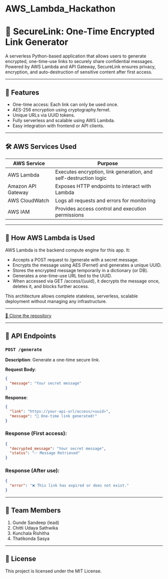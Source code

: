 # AWS_Lambda_Hackathon
# 🔐 SecureLink: One-Time Encrypted Link Generator

A serverless Python-based application that allows users to generate encrypted, one-time-use links to securely share confidential messages. Powered by AWS Lambda and API Gateway, SecureLink ensures privacy, encryption, and auto-destruction of sensitive content after first access.

---

## 🚀 Features

- One-time access: Each link can only be used once.
- AES-256 encryption using cryptography.fernet.
- Unique URLs via UUID tokens.
- Fully serverless and scalable using AWS Lambda.
- Easy integration with frontend or API clients.

---

## 🛠 AWS Services Used

| AWS Service        | Purpose                                      |
|--------------------|----------------------------------------------|
| AWS Lambda         | Executes encryption, link generation, and self-destruction logic |
| Amazon API Gateway | Exposes HTTP endpoints to interact with Lambda |
| AWS CloudWatch     | Logs all requests and errors for monitoring   |
| AWS IAM            | Provides access control and execution permissions |

---

## 🧠 How AWS Lambda is Used

AWS Lambda is the backend compute engine for this app. It:
- Accepts a POST request to /generate with a secret message.
- Encrypts the message using AES (Fernet) and generates a unique UUID.
- Stores the encrypted message temporarily in a dictionary (or DB).
- Generates a one-time-use URL tied to the UUID.
- When accessed via GET /access/{uuid}, it decrypts the message once, deletes it, and blocks further access.

This architecture allows complete stateless, serverless, scalable deployment without managing any infrastructure.

---

[🔗 Clone the repository](https://github.com/GUNDESANDEEP/AWS-Lambda-inOne-Time-Encrypted-Link-Generator/tree/main)

---

## 📌 API Endpoints

### `POST /generate`  
**Description**: Generate a one-time secure link.

**Request Body**:
```json
{
  "message": "Your secret message"
}
```

**Response**:
```json
{
  "link": "https://your-api-url/access/<uuid>",
  "message": "🔗 One-time link generated!"
}
```

### Response (First access):
```json
{
  "decrypted_message": "Your secret message",
  "status": "✅ Message Retrieved"
}
```

### Response (After use):
```json
{
  "error": "❌ This link has expired or does not exist."
}
```

---

## 👥 Team Members

1. Gunde Sandeep (lead)  
2. Chitti Udaya Sathwika  
3. Kunchala Rishitha  
4. Thatikonda Sasya

---

## 📝 License  
This project is licensed under the MIT License.
